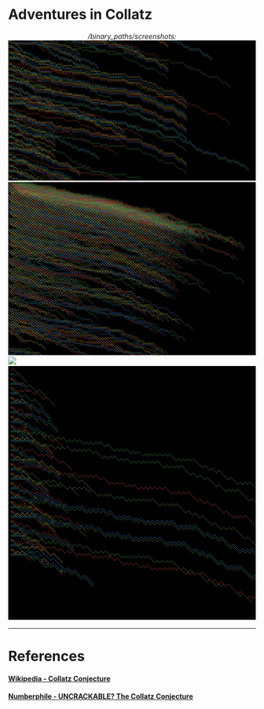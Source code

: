 # Adventures in Collatz

<p align="center">
<div align="center"><i>/binary_paths/screenshots:</i></div>
<img src="binary_paths/screenshots/collatzcolors.png">
<img src="binary_paths/screenshots/collatzprimes.png">
<img src="binary_paths/screenshots/screenshot.png">
<img src="binary_paths/screenshots/screenshot2.png">
</p>

-------------------

# References

#### [Wikipedia - Collatz Conjecture](https://en.wikipedia.org/wiki/Collatz_conjecture)
#### [Numberphile - UNCRACKABLE? The Collatz Conjecture](https://youtu.be/5mFpVDpKX70)
